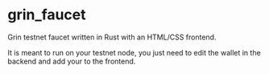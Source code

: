 # grin_faucet

Grin testnet faucet written in Rust with an HTML/CSS frontend.

It is meant to run on your testnet node, you just need to edit the wallet <PASSWORD> in the backend and add your <SITE URL> to the frontend.
